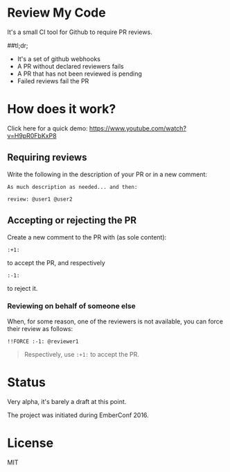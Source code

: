# Review My Code

It's a small CI tool for Github to require PR reviews.

##tl;dr;

* It's a set of github webhooks
* A PR without declared reviewers fails
* A PR that has not been reviewed is pending
* Failed reviews fail the PR

# How does it work?

Click here for a quick demo: https://www.youtube.com/watch?v=H9pR0FbKxP8

## Requiring reviews

Write the following in the description of your PR or in a new comment:

```
As much description as needed... and then:

review: @user1 @user2

```

## Accepting or rejecting the PR

Create a new comment to the PR with (as sole content):

```
:+1:
```

to accept the PR, and respectively

```
:-1:
```

to reject it.

### Reviewing on behalf of someone else

When, for some reason, one of the reviewers is not available, you can force their review as follows:

```
!!FORCE :-1: @reviewer1
```

> Respectively, use `:+1:` to accept the PR.

# Status

Very alpha, it's barely a draft at this point.

The project was initiated during EmberConf 2016.

# License

MIT

